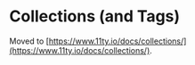 # Collections (and Tags)

Moved to [https://www.11ty.io/docs/collections/](https://www.11ty.io/docs/collections/).
